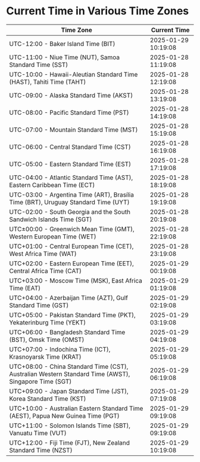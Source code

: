 # Current Time in Various Time Zones

| Time Zone | Current Time |
|-----------|--------------|
| UTC-12:00 - Baker Island Time (BIT) | 2025-01-29 10:19:08 |
| UTC-11:00 - Niue Time (NUT), Samoa Standard Time (SST) | 2025-01-28 11:19:08 |
| UTC-10:00 - Hawaii-Aleutian Standard Time (HAST), Tahiti Time (TAHT) | 2025-01-28 12:19:08 |
| UTC-09:00 - Alaska Standard Time (AKST) | 2025-01-28 13:19:08 |
| UTC-08:00 - Pacific Standard Time (PST) | 2025-01-28 14:19:08 |
| UTC-07:00 - Mountain Standard Time (MST) | 2025-01-28 15:19:08 |
| UTC-06:00 - Central Standard Time (CST) | 2025-01-28 16:19:08 |
| UTC-05:00 - Eastern Standard Time (EST) | 2025-01-28 17:19:08 |
| UTC-04:00 - Atlantic Standard Time (AST), Eastern Caribbean Time (ECT) | 2025-01-28 18:19:08 |
| UTC-03:00 - Argentina Time (ART), Brasília Time (BRT), Uruguay Standard Time (UYT) | 2025-01-28 19:19:08 |
| UTC-02:00 - South Georgia and the South Sandwich Islands Time (SGT) | 2025-01-28 20:19:08 |
| UTC±00:00 - Greenwich Mean Time (GMT), Western European Time (WET) | 2025-01-28 22:19:08 |
| UTC+01:00 - Central European Time (CET), West Africa Time (WAT) | 2025-01-28 23:19:08 |
| UTC+02:00 - Eastern European Time (EET), Central Africa Time (CAT) | 2025-01-29 00:19:08 |
| UTC+03:00 - Moscow Time (MSK), East Africa Time (EAT) | 2025-01-29 01:19:08 |
| UTC+04:00 - Azerbaijan Time (AZT), Gulf Standard Time (GST) | 2025-01-29 02:19:08 |
| UTC+05:00 - Pakistan Standard Time (PKT), Yekaterinburg Time (YEKT) | 2025-01-29 03:19:08 |
| UTC+06:00 - Bangladesh Standard Time (BST), Omsk Time (OMST) | 2025-01-29 04:19:08 |
| UTC+07:00 - Indochina Time (ICT), Krasnoyarsk Time (KRAT) | 2025-01-29 05:19:08 |
| UTC+08:00 - China Standard Time (CST), Australian Western Standard Time (AWST), Singapore Time (SGT) | 2025-01-29 06:19:08 |
| UTC+09:00 - Japan Standard Time (JST), Korea Standard Time (KST) | 2025-01-29 07:19:08 |
| UTC+10:00 - Australian Eastern Standard Time (AEST), Papua New Guinea Time (PGT) | 2025-01-29 09:19:08 |
| UTC+11:00 - Solomon Islands Time (SBT), Vanuatu Time (VUT) | 2025-01-29 09:19:08 |
| UTC+12:00 - Fiji Time (FJT), New Zealand Standard Time (NZST) | 2025-01-29 10:19:08 |
